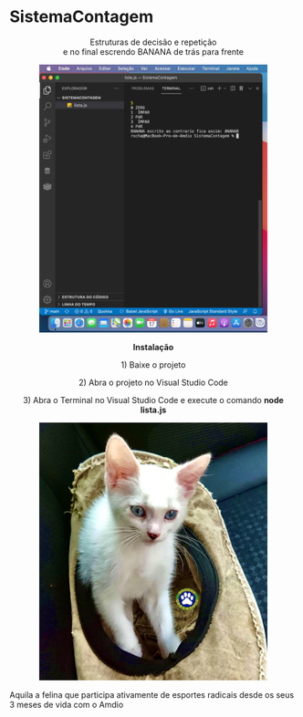 # SistemaContagem
<p align="center"
#Técnicas de programação
</p>

<p align="center">
Estruturas de decisão e repetição <br> e no final escrendo BANANA de trás para frente 
</p>
<p align="center">
<img width="400px" src="https://github.com/Amdio11/SistemaContagem/blob/main/Sistema.png">
</p>
<p align="center">
<b> Instalação </b>
</p>
<p align="center">
1) Baixe o projeto
</p>
<p align="center">
2) Abra o projeto no Visual Studio Code
</p>
<p align="center">
3) Abra o Terminal no Visual Studio Code e execute o comando <b>node lista.js</b>
</p>
<p align="center">
  <img width="400px" src="https://github.com/Amdio11/SistemaContagem/blob/main/Aquila.JPG">
  <p> Aquila a felina que participa ativamente de esportes radicais desde os seus 3 meses de vida com o Amdio</p>
</p>
